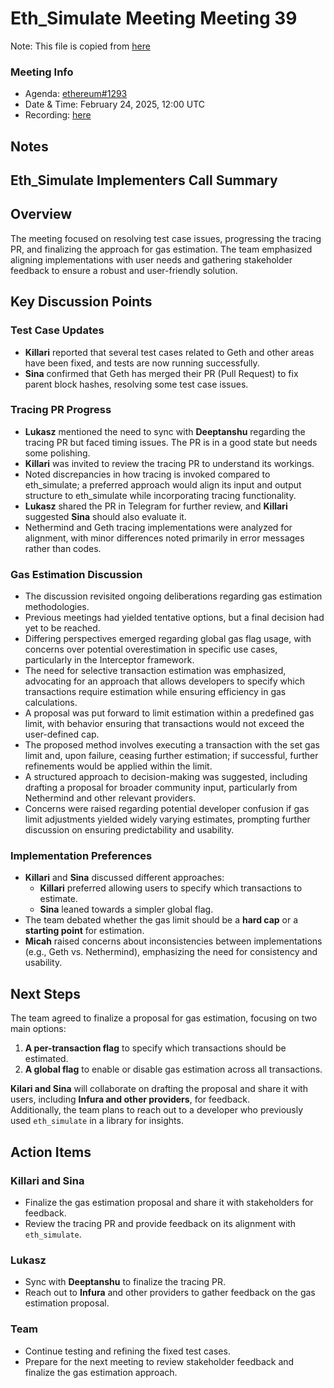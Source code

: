 # Eth_Simulate Meeting Meeting 39
Note: This file is copied from [here](https://github.com/ethereum/pm/issues/1302)

### Meeting Info

- Agenda: [ethereum#1293](https://github.com/ethereum/pm/issues/1302#issue-2859240773)
- Date & Time: February 24, 2025, 12:00 UTC
- Recording: [here](https://youtu.be/4hvX2CyQW8g)
## Notes
## Eth_Simulate Implementers Call Summary  

## Overview  
The meeting focused on resolving test case issues, progressing the tracing PR, and finalizing the approach for gas estimation. The team emphasized aligning implementations with user needs and gathering stakeholder feedback to ensure a robust and user-friendly solution.  

## Key Discussion Points  

### Test Case Updates  
- **Killari** reported that several test cases related to Geth and other areas have been fixed, and tests are now running successfully.  
- **Sina** confirmed that Geth has merged their PR (Pull Request) to fix parent block hashes, resolving some test case issues.  

### Tracing PR Progress  
- **Lukasz** mentioned the need to sync with **Deeptanshu** regarding the tracing PR but faced timing issues. The PR is in a good state but needs some polishing.  
- **Killari** was invited to review the tracing PR to understand its workings.  
- Noted discrepancies in how tracing is invoked compared to eth_simulate; a preferred approach would align its input and output structure to eth_simulate while incorporating tracing functionality.
- **Lukasz** shared the PR in Telegram for further review, and **Killari** suggested **Sina** should also evaluate it.  
- Nethermind and Geth tracing implementations were analyzed for alignment, with minor differences noted primarily in error messages rather than codes.

### Gas Estimation Discussion  
- The discussion revisited ongoing deliberations regarding gas estimation methodologies.
- Previous meetings had yielded tentative options, but a final decision had yet to be reached.
- Differing perspectives emerged regarding global gas flag usage, with concerns over potential overestimation in specific use cases, particularly in the Interceptor framework.
- The need for selective transaction estimation was emphasized, advocating for an approach that allows developers to specify which transactions require estimation while ensuring efficiency in gas calculations.
- A proposal was put forward to limit estimation within a predefined gas limit, with behavior ensuring that transactions would not exceed the user-defined cap.
- The proposed method involves executing a transaction with the set gas limit and, upon failure, ceasing further estimation; if successful, further refinements would be applied within the limit.
- A structured approach to decision-making was suggested, including drafting a proposal for broader community input, particularly from Nethermind and other relevant providers.
- Concerns were raised regarding potential developer confusion if gas limit adjustments yielded widely varying estimates, prompting further discussion on ensuring predictability and usability.  

### Implementation Preferences  
- **Killari** and **Sina** discussed different approaches:  
  - **Killari** preferred allowing users to specify which transactions to estimate.  
  - **Sina** leaned towards a simpler global flag.  
- The team debated whether the gas limit should be a **hard cap** or a **starting point** for estimation.  
- **Micah** raised concerns about inconsistencies between implementations (e.g., Geth vs. Nethermind), emphasizing the need for consistency and usability.  

## Next Steps  
The team agreed to finalize a proposal for gas estimation, focusing on two main options:  
1. **A per-transaction flag** to specify which transactions should be estimated.  
2. **A global flag** to enable or disable gas estimation across all transactions.  

**Kilari and Sina** will collaborate on drafting the proposal and share it with users, including **Infura and other providers**, for feedback.  
Additionally, the team plans to reach out to a developer who previously used `eth_simulate` in a library for insights.  

## Action Items  

### **Killari and Sina**  
- Finalize the gas estimation proposal and share it with stakeholders for feedback.  
- Review the tracing PR and provide feedback on its alignment with `eth_simulate`.  

### **Lukasz**  
- Sync with **Deeptanshu** to finalize the tracing PR.  
- Reach out to **Infura** and other providers to gather feedback on the gas estimation proposal.  

### **Team**  
- Continue testing and refining the fixed test cases.  
- Prepare for the next meeting to review stakeholder feedback and finalize the gas estimation approach.  